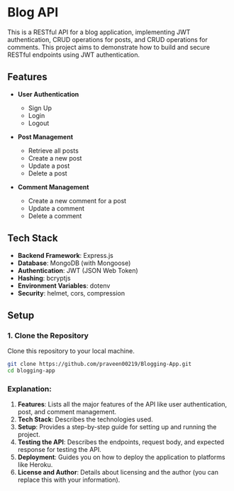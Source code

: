 # Blog API

This is a RESTful API for a blog application, implementing JWT authentication, CRUD operations for posts, and CRUD operations for comments. This project aims to demonstrate how to build and secure RESTful endpoints using JWT authentication.

## Features

- **User Authentication**

  - Sign Up
  - Login
  - Logout

- **Post Management**

  - Retrieve all posts
  - Create a new post
  - Update a post
  - Delete a post

- **Comment Management**
  - Create a new comment for a post
  - Update a comment
  - Delete a comment

## Tech Stack

- **Backend Framework**: Express.js
- **Database**: MongoDB (with Mongoose)
- **Authentication**: JWT (JSON Web Token)
- **Hashing**: bcryptjs
- **Environment Variables**: dotenv
- **Security**: helmet, cors, compression

## Setup

### 1. Clone the Repository

Clone this repository to your local machine.

```bash
git clone https://github.com/praveen00219/Blogging-App.git
cd blogging-app
```

### Explanation:

1. **Features**: Lists all the major features of the API like user authentication, post, and comment management.
2. **Tech Stack**: Describes the technologies used.
3. **Setup**: Provides a step-by-step guide for setting up and running the project.
4. **Testing the API**: Describes the endpoints, request body, and expected response for testing the API.
5. **Deployment**: Guides you on how to deploy the application to platforms like Heroku.
6. **License and Author**: Details about licensing and the author (you can replace this with your information).
